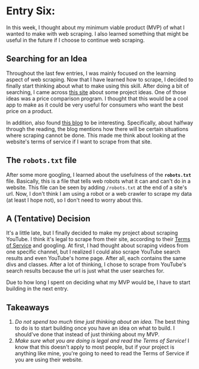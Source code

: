 # Entry Six:

In this week, I thought about my minimum viable product (MVP) of what I wanted to make with web scraping. I also learned something that might be useful in the future if I choose to continue web scraping.

## Searching for an Idea

Throughout the last few entries, I was mainly focused on the learning aspect of web scraping. Now that I have learned how to scrape, I decided to finally start thinking about what to make using this skill. After doing a bit of searching, I came across [this site](https://www.quora.com/What-are-some-cool-project-ideas-based-on-Web-scraping) about some project ideas. One of those ideas was a price comparison program. I thought that this would be a cool app to make as it could be very useful for consumers who want the best price on a product. 

In addition, also found [this blog](https://blog.hartleybrody.com/web-scraping/) to be interesting. Specifically, about halfway through the reading, the blog mentions how there will be certain situations where scraping cannot be done. This made me think about looking at the website's terms of service if I want to scrape from that site.

## The `robots.txt` file

After some more googling, I learned about the usefulness of the **`robots.txt`** file. Basically, this is a file that tells web robots what it can and can't do in a website. This file can be seen by adding `/robots.txt` at the end of a site's url. Now, I don't think I am using a robot or a web crawler to scrape my data (at least I hope not), so I don't need to worry about this.

## A (Tentative) Decision

It's a little late, but I finally decided to make my project about scraping YouTube. I think it's legal to scrape from their site, according to their [Terms of Service](https://www.youtube.com/static?template=terms) and googling. At first, I had thought about scraping videos from one specific channel, but I realized I could also scrape YouTube search results and even YouTube's home page. After all, each contains the same divs and classes. After a lot of thinking, I chose to scrape from YouTube's search results because the url is just what the user searches for.



Due to how long I spent on deciding what my MVP would be, I have to start building in the next entry.

## Takeaways

1. *Do not spend too much time just thinking about an idea.* The best thing to do is to start building once you have an idea on what to build. I should've done that instead of just thinking about my MVP.
2. *Make sure what you are doing is legal and read the Terms of Service!* I know that this doesn't apply to most people, but if your project is anything like mine, you're going to need to read the Terms of Service if you are using their website.
